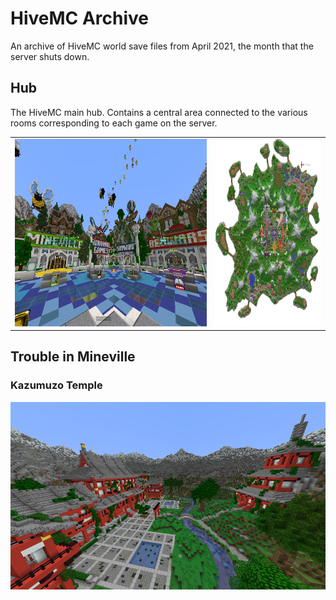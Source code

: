 # HiveMC Archive

An archive of HiveMC world save files from April 2021, the month that the server shuts down.

## Hub

The HiveMC main hub. Contains a central area connected to the various rooms corresponding to each game on the server.

<table><tr><td>
<img src="hub/screenshot.png" height="300px">
</td><td>
<img src="hub/rendered.png" height="300px">
</td></tr></table>

## Trouble in Mineville

### Kazumuzo Temple

<img src="timv/kazamuzo_temple/screenshot.png" height="300px">
